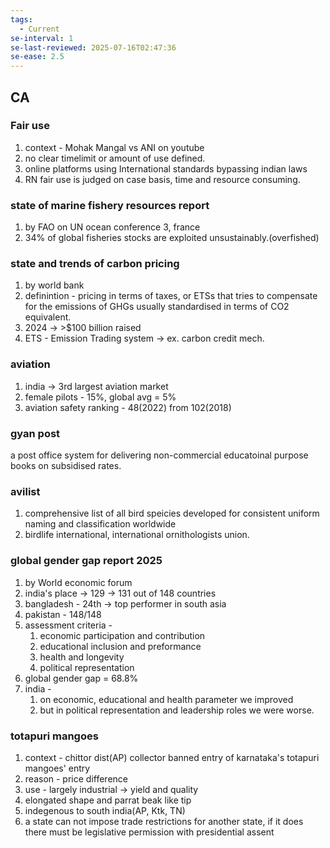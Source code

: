 ```yaml
---
tags:
  - Current
se-interval: 1
se-last-reviewed: 2025-07-16T02:47:36
se-ease: 2.5
---
```


## CA
### Fair use
1. context - Mohak Mangal vs ANI on youtube
2. no clear timelimit or amount of use defined.
3. online platforms using International standards bypassing indian laws
4. RN fair use is judged on case basis, time and resource consuming.

### state of marine fishery resources report
1. by FAO on UN ocean conference 3, france
2. 34% of global fisheries stocks are exploited unsustainably.(overfished)
### state and trends of carbon pricing
1. by world bank
2. definintion - pricing in terms of taxes, or ETSs that tries to compensate for the emissions of GHGs usually standardised in terms of CO2 equivalent.
3. 2024 -> >$100 billion raised
4. ETS - Emission  Trading system -> ex. carbon credit mech.
### aviation
1. india -> 3rd largest aviation market
2. female pilots - 15%, global avg = 5%
3. aviation safety ranking - 48(2022) from 102(2018)
### gyan post
a post office system for delivering non-commercial educatoinal purpose books on subsidised rates.

### avilist
1. comprehensive list of all bird speicies developed for consistent uniform naming and classification worldwide
2. birdlife international, international ornithologists union.

### global gender gap report 2025
1. by World economic forum
2. india's place -> 129 -> 131 out of 148 countries
3. bangladesh - 24th -> top performer in south asia
4. pakistan - 148/148
5. assessment criteria - 
	1. economic participation and contribution
	2. educational inclusion and preformance
	3. health and longevity
	4. political representation
6. global gender gap = 68.8%
7. india - 
	1. on economic, educational and health parameter we improved
	2. but in political representation and leadership roles we were worse.
### totapuri mangoes
1. context - chittor dist(AP) collector banned entry of karnataka's totapuri mangoes' entry
2. reason - price difference
3. use - largely industrial -> yield and quality
4. elongated shape and parrat beak like tip
5. indegenous to south india(AP, Ktk, TN)
6. a state  can not impose trade restrictions for another state, if it does there must be legislative permission with presidential assent